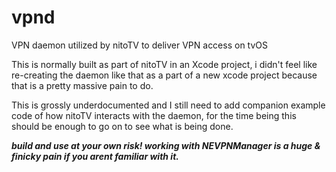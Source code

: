 # vpnd
VPN daemon utilized by nitoTV to deliver VPN access on tvOS

This is normally built as part of nitoTV in an Xcode project, i didn't feel like re-creating the daemon like that as a part of a new xcode project because that is a pretty massive pain to do. 

This is grossly underdocumented and I still need to add companion example code of how nitoTV interacts with the daemon, for the time being this should be enough to go on to see what is being done.

***build and use at your own risk! working with NEVPNManager is a huge & finicky pain if you arent familiar with it.***
